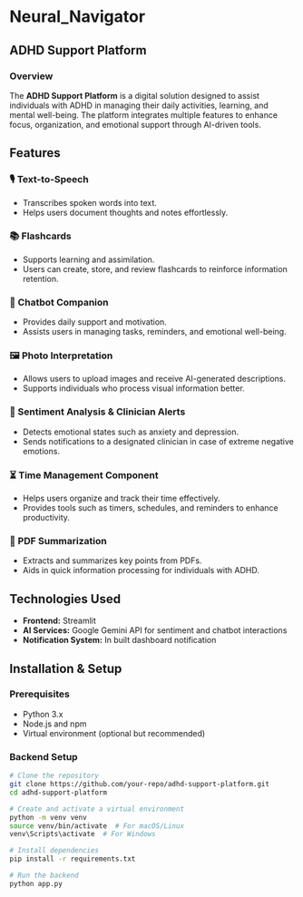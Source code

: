 # Neural_Navigator
## ADHD Support Platform

### Overview
The **ADHD Support Platform** is a digital solution designed to assist individuals with ADHD in managing their daily activities, learning, and mental well-being. The platform integrates multiple features to enhance focus, organization, and emotional support through AI-driven tools.

## Features
### 🎙️ Text-to-Speech
- Transcribes spoken words into text.
- Helps users document thoughts and notes effortlessly.

### 📚 Flashcards
- Supports learning and assimilation.
- Users can create, store, and review flashcards to reinforce information retention.

### 🤖 Chatbot Companion
- Provides daily support and motivation.
- Assists users in managing tasks, reminders, and emotional well-being.

### 🖼️ Photo Interpretation
- Allows users to upload images and receive AI-generated descriptions.
- Supports individuals who process visual information better.

### 🧠 Sentiment Analysis & Clinician Alerts
- Detects emotional states such as anxiety and depression.
- Sends notifications to a designated clinician in case of extreme negative emotions.

### ⏳ Time Management Component
- Helps users organize and track their time effectively.
- Provides tools such as timers, schedules, and reminders to enhance productivity.

### 📄 PDF Summarization
- Extracts and summarizes key points from PDFs.
- Aids in quick information processing for individuals with ADHD.

## Technologies Used
- **Frontend:** Streamlit 
- **AI Services:** Google Gemini API for sentiment and chatbot interactions
- **Notification System:** In built dashboard notification

## Installation & Setup
### Prerequisites
- Python 3.x
- Node.js and npm
- Virtual environment (optional but recommended)

### Backend Setup
```sh
# Clone the repository
git clone https://github.com/your-repo/adhd-support-platform.git
cd adhd-support-platform

# Create and activate a virtual environment
python -m venv venv
source venv/bin/activate  # For macOS/Linux
venv\Scripts\activate  # For Windows

# Install dependencies
pip install -r requirements.txt

# Run the backend
python app.py
